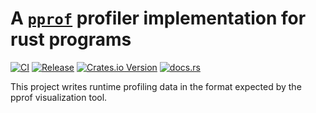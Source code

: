 # A [`pprof`](https://github.com/google/pprof) profiler implementation for rust programs

[![CI](https://github.com/HalaOS/pprof-rs/actions/workflows/ci.yaml/badge.svg)](https://github.com/HalaOS/pprof-rs/actions/workflows/ci.yaml)
[![Release](https://github.com/HalaOS/pprof-rs/actions/workflows/release.yaml/badge.svg)](https://github.com/HalaOS/pprof-rs/actions/workflows/release.yaml)
[![Crates.io Version](https://img.shields.io/crates/v/hala-pprof-memory)](https://crates.io/crates/hala-pprof-memory)
[![docs.rs](https://img.shields.io/docsrs/hala-pprof-memory)
](https://docs.rs/hala-pprof-memory)

This project writes runtime profiling data in the format expected by the pprof visualization tool.
